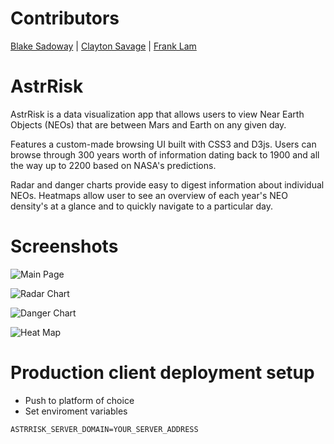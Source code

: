 # Contributors

[Blake Sadoway](https://github.com/Bsadoway) |
[Clayton Savage](https://github.com/claytonsavage) |
[Frank Lam](https://github.com/typeF)

# AstrRisk

AstrRisk is a data visualization app that allows users to view Near Earth Objects (NEOs) that are between Mars and Earth on any given day.

Features a custom-made browsing UI built with CSS3 and D3js. Users can browse through 300 years worth of information dating back to 1900 and all the way up to 2200 based on NASA's predictions.

Radar and danger charts provide easy to digest information about individual NEOs. Heatmaps allow user to see an overview of each year's NEO density's at a glance and to quickly navigate to a particular day.

# Screenshots

![Main Page](https://github.com/typeF/AstrRisk/blob/master/docs/Main%20Screen%20SS.png?raw=true)

![Radar Chart](https://github.com/typeF/AstrRisk/blob/master/docs/Radar%20Chart%20SS.png?raw=true)

![Danger Chart](https://github.com/typeF/AstrRisk/blob/master/docs/Danger%20Chart%20SS.png?raw=true)

![Heat Map](https://github.com/typeF/AstrRisk/blob/master/docs/Heat%20Map%20SS.png?raw=true)

# Production client deployment setup

- Push to platform of choice
- Set enviroment variables

```
ASTRRISK_SERVER_DOMAIN=YOUR_SERVER_ADDRESS
```
